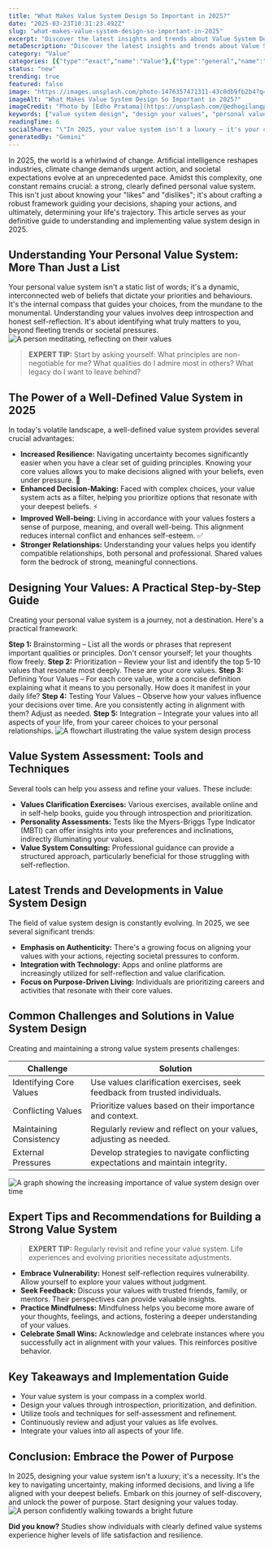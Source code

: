 ```yaml
---
title: "What Makes Value System Design So Important in 2025?"
date: "2025-03-23T10:31:23.492Z"
slug: "what-makes-value-system-design-so-important-in-2025"
excerpt: "Discover the latest insights and trends about Value System Design. This comprehensive guide covers everything you need to know about Value System Design in 2025."
metaDescription: "Discover the latest insights and trends about Value System Design. This comprehensive guide covers everything you need to know about Value System Design in..."
category: "Value"
categories: [{"type":"exact","name":"Value"},{"type":"general","name":"Organizational Design"},{"type":"medium","name":"Team Management"},{"type":"specific","name":"Performance Metrics"},{"type":"niche","name":"OKR Frameworks"}]
status: "new"
trending: true
featured: false
image: "https://images.unsplash.com/photo-1476357471311-43c0db9fb2b4?q=85&w=1200&fit=max&fm=webp&auto=compress"
imageAlt: "What Makes Value System Design So Important in 2025?"
imageCredit: "Photo by [Edho Pratama](https://unsplash.com/@edhogilangpratama) on Unsplash"
keywords: ["value system design", "design your values", "personal value system", "building a strong value system", "how to define your values", "value system assessment", "value system framework", "create a personal value system", "value system consulting", "best value system design process"]
readingTime: 6
socialShare: "\"In 2025, your value system isn't a luxury – it's your compass in a rapidly changing world.  Design it wisely, and navigate the future with purpose and intention.\""
generatedBy: "Gemini"
---
```




In 2025, the world is a whirlwind of change.  Artificial intelligence reshapes industries, climate change demands urgent action, and societal expectations evolve at an unprecedented pace.  Amidst this complexity, one constant remains crucial: a strong, clearly defined personal value system.  This isn't just about knowing your "likes" and "dislikes"; it's about crafting a robust framework guiding your decisions, shaping your actions, and ultimately, determining your life's trajectory. This article serves as your definitive guide to understanding and implementing value system design in 2025.

## Understanding Your Personal Value System: More Than Just a List

Your personal value system isn't a static list of words; it's a dynamic, interconnected web of beliefs that dictate your priorities and behaviours.  It's the internal compass that guides your choices, from the mundane to the monumental.  Understanding your values involves deep introspection and honest self-reflection.  It's about identifying what truly matters to you, beyond fleeting trends or societal pressures.  ![A person meditating, reflecting on their values](https://images.unsplash.com/photo-1476357471311-43c0db9fb2b4?q=85&w=1200&fit=max&fm=webp&auto=compress)

> **EXPERT TIP:** Start by asking yourself: What principles are non-negotiable for me? What qualities do I admire most in others? What legacy do I want to leave behind?

## The Power of a Well-Defined Value System in 2025

In today's volatile landscape, a well-defined value system provides several crucial advantages:

* **Increased Resilience:**  Navigating uncertainty becomes significantly easier when you have a clear set of guiding principles.  Knowing your core values allows you to make decisions aligned with your beliefs, even under pressure. 🔑
* **Enhanced Decision-Making:** Faced with complex choices, your value system acts as a filter, helping you prioritize options that resonate with your deepest beliefs. ⚡
* **Improved Well-being:** Living in accordance with your values fosters a sense of purpose, meaning, and overall well-being.  This alignment reduces internal conflict and enhances self-esteem. ✅
* **Stronger Relationships:**  Understanding your values helps you identify compatible relationships, both personal and professional.  Shared values form the bedrock of strong, meaningful connections.

## Designing Your Values: A Practical Step-by-Step Guide

Creating your personal value system is a journey, not a destination. Here's a practical framework:

**Step 1:** Brainstorming –  List all the words or phrases that represent important qualities or principles.  Don't censor yourself; let your thoughts flow freely.
**Step 2:** Prioritization –  Review your list and identify the top 5-10 values that resonate most deeply.  These are your core values.
**Step 3:** Defining Your Values –  For each core value, write a concise definition explaining what it means to you personally.  How does it manifest in your daily life?
**Step 4:**  Testing Your Values –  Observe how your values influence your decisions over time.  Are you consistently acting in alignment with them?  Adjust as needed.
**Step 5:**  Integration –  Integrate your values into all aspects of your life, from your career choices to your personal relationships. ![A flowchart illustrating the value system design process](https://images.unsplash.com/photo-1534670007418-fbb7f6cf32c3?q=85&w=1200&fit=max&fm=webp&auto=compress)

##  Value System Assessment: Tools and Techniques

Several tools can help you assess and refine your values. These include:

* **Values Clarification Exercises:**  Various exercises, available online and in self-help books, guide you through introspection and prioritization.
* **Personality Assessments:**  Tests like the Myers-Briggs Type Indicator (MBTI) can offer insights into your preferences and inclinations, indirectly illuminating your values.
* **Value System Consulting:**  Professional guidance can provide a structured approach, particularly beneficial for those struggling with self-reflection.

## Latest Trends and Developments in Value System Design

The field of value system design is constantly evolving.  In 2025, we see several significant trends:

* **Emphasis on Authenticity:**  There's a growing focus on aligning your values with your actions, rejecting societal pressures to conform.
* **Integration with Technology:**  Apps and online platforms are increasingly utilized for self-reflection and value clarification.
* **Focus on Purpose-Driven Living:**  Individuals are prioritizing careers and activities that resonate with their core values.

## Common Challenges and Solutions in Value System Design

Creating and maintaining a strong value system presents challenges:

| Challenge                      | Solution                                                                    |
|---------------------------------|-----------------------------------------------------------------------------|
| Identifying Core Values        | Use values clarification exercises, seek feedback from trusted individuals.      |
| Conflicting Values             | Prioritize values based on their importance and context.                      |
| Maintaining Consistency         | Regularly review and reflect on your values, adjusting as needed.            |
| External Pressures             | Develop strategies to navigate conflicting expectations and maintain integrity. |

![A graph showing the increasing importance of value system design over time](https://images.unsplash.com/photo-1507238691740-187a5b1d37b8?q=85&w=1200&fit=max&fm=webp&auto=compress)

##  Expert Tips and Recommendations for Building a Strong Value System

> **EXPERT TIP:** Regularly revisit and refine your value system.  Life experiences and evolving priorities necessitate adjustments.

*  **Embrace Vulnerability:**  Honest self-reflection requires vulnerability.  Allow yourself to explore your values without judgment.
* **Seek Feedback:**  Discuss your values with trusted friends, family, or mentors.  Their perspectives can provide valuable insights.
* **Practice Mindfulness:**  Mindfulness helps you become more aware of your thoughts, feelings, and actions, fostering a deeper understanding of your values.
* **Celebrate Small Wins:**  Acknowledge and celebrate instances where you successfully act in alignment with your values. This reinforces positive behavior.

##  Key Takeaways and Implementation Guide

*   Your value system is your compass in a complex world.
*   Design your values through introspection, prioritization, and definition.
*   Utilize tools and techniques for self-assessment and refinement.
*   Continuously review and adjust your values as life evolves.
*   Integrate your values into all aspects of your life.

## Conclusion:  Embrace the Power of Purpose

In 2025, designing your value system isn't a luxury; it's a necessity. It's the key to navigating uncertainty, making informed decisions, and living a life aligned with your deepest beliefs.  Embark on this journey of self-discovery, and unlock the power of purpose.  Start designing your values today. ![A person confidently walking towards a bright future](https://images.unsplash.com/photo-1506097425191-7ad538b29cef?q=85&w=1200&fit=max&fm=webp&auto=compress)

**Did you know?** Studies show individuals with clearly defined value systems experience higher levels of life satisfaction and resilience.

